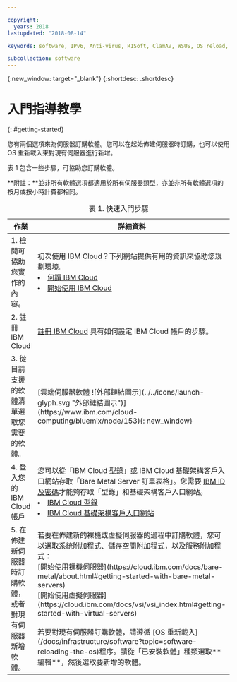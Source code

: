 ```yaml
---

copyright:
  years: 2018
lastupdated: "2018-08-14"

keywords: software, IPv6, Anti-virus, R1Soft, ClamAV, WSUS, OS reload, operating system, Email, Red Hat

subcollection: software
---
```


{:new_window: target="_blank"}
{:shortdesc: .shortdesc}

# 入門指導教學
{: #getting-started}

您有兩個選項來為伺服器訂購軟體。您可以在起始佈建伺服器時訂購，也可以使用 OS 重新載入來對現有伺服器進行新增。

表 1 包含一些步驟，可協助您訂購軟體。
<table>
   <CAPTION>表 1. 快速入門步驟</CAPTION>
   <THEAD>
   <TR>
   <th>作業</th>
   <th>詳細資料</th>
   </TR>
   </THEAD>
  <TBODY>
   <tr>
   <td>1. 檢閱可協助您實作的內容。</td>
   <td>初次使用 IBM Cloud？下列網站提供有用的資訊來協助您規劃環境。
   <li><a href="https://ibm.com/cloud-computing/">何謂 IBM Cloud</a></li>
   <li><a href="https://ibm.com/cloud/get-started">開始使用 IBM Cloud</a></li>
   </td>
   <tr>
   <td>2. 註冊 IBM Cloud</td>
   <td><a href="https://cloud.ibm.com/docs/admin/adminpublic.html#signing-up-for-ibm-cloud">註冊 IBM Cloud</a> 具有如何設定 IBM Cloud 帳戶的步驟。</td>
 <tr>
   <td>3. 從目前支援的軟體清單選取您需要的軟體。</td>
   <td>[雲端伺服器軟體 ![外部鏈結圖示](../../icons/launch-glyph.svg "外部鏈結圖示")](https://www.ibm.com/cloud-computing/bluemix/node/153){: new_window}</td>
   **附註：**並非所有軟體選項都適用於所有伺服器類型，亦並非所有軟體選項的按月或按小時計費都相同。<tr>
   <td>4. 登入您的 IBM Cloud 帳戶</td>
   <td>您可以從「IBM Cloud 型錄」或 IBM Cloud 基礎架構客戶入口網站存取「Bare Metal Server 訂單表格」。您需要 <a href="https://cloud.ibm.com/docs/customer-portal/getting-started.html#getting-started">IBM ID 及密碼</a>才能夠存取「型錄」和基礎架構客戶入口網站。<li><a href="https://cloud.ibm.com/catalog/">IBM Cloud 型錄</a></li>
   <li><a href="https://control.softlayer.com">IBM Cloud 基礎架構客戶入口網站</a></li>  
   </td>
   <tr>  
   <td>5. 在佈建新伺服器時訂購軟體，或者對現有伺服器新增軟體。</td>
   <td>若要在佈建新的裸機或虛擬伺服器的過程中訂購軟體，您可以選取系統附加程式、儲存空間附加程式，以及服務附加程式：<br>
   [開始使用裸機伺服器](https://cloud.ibm.com/docs/bare-metal/about.html#getting-started-with-bare-metal-servers)<br>
   [開始使用虛擬伺服器](https://cloud.ibm.com/docs/vsi/vsi_index.html#getting-started-with-virtual-servers) <br><br>
   若要對現有伺服器訂購軟體，請遵循 [OS 重新載入](/docs/infrastructure/software?topic=software-reloading-the-os)程序。請從「已安裝軟體」種類選取**編輯**，然後選取要新增的軟體。<br>
  </TBODY>
</table>
